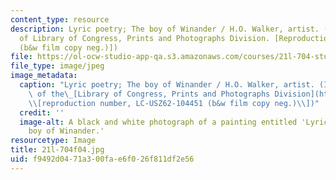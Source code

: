 ```yaml
---
content_type: resource
description: Lyric poetry; The boy of Winander / H.O. Walker, artist. (Image courtesy
  of Library of Congress, Prints and Photographs Division. [Reproduction number, LC-USZ62-104451
  (b&w film copy neg.)])
file: https://ol-ocw-studio-app-qa.s3.amazonaws.com/courses/21l-704-studies-in-poetry-british-poetry-and-the-sciences-of-the-mind-fall-2004/f9492d0471a300fae6f026f811df2e56_21l-704f04.jpg
file_type: image/jpeg
image_metadata:
  caption: "Lyric poetry; The boy of Winander / H.O. Walker, artist. (Image courtesy\
    \ of the\_[Library of Congress, Prints and Photographs Division](http://www.loc.gov/rr/print)\_\
    \\[reproduction number, LC-USZ62-104451 (b&w film copy neg.)\\])"
  credit: ''
  image-alt: A black and white photograph of a painting entitled 'Lyric poetry; The
    boy of Winander.'
resourcetype: Image
title: 21l-704f04.jpg
uid: f9492d04-71a3-00fa-e6f0-26f811df2e56
---
```

